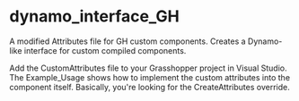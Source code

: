 # dynamo_interface_GH
A modified Attributes file for GH custom components. Creates a Dynamo-like interface for custom compiled components.

Add the CustomAttributes file to your Grasshopper project in Visual Studio. The Example_Usage shows how to implement the custom attributes into the component itself. Basically, you're looking for the CreateAttributes override.
